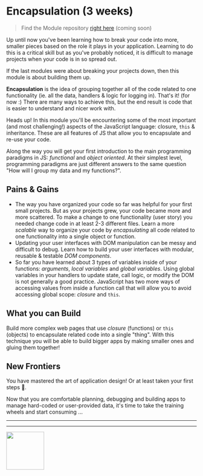 # Encapsulation (3 weeks)

> Find the Module repository [right here]() (coming soon)

Up until now you've been learning how to break your code into more, smaller pieces based on the role it plays in your application.  Learning to do this is a critical skill but as you've probably noticed, it is difficult to manage projects when your code is in so spread out.

If the last modules were about breaking your projects down, then this module is about building them up.

__Encapsulation__ is the idea of grouping together all of the code related to one functionality (ie. all the data, handlers & logic for logging in). That's it! (for now :)  There are many ways to achieve this, but the end result is code that is easier to understand and nicer work with.

Heads up!  In this module you'll be encountering some of the most important (and most challenging!) aspects of the JavaScript language: closure, `this` & inheritance.  These are all features of JS that allow you to encapsulate and re-use your code.

Along the way you will get your first introduction to the main programming paradigms in JS: _functional_ and _object oriented_.  At their simplest level, programming paradigms are just different answers to the same question "How will I group my data and my functions?".

## Pains & Gains

* The way you have organized your code so far was helpful for your first small projects.  But as your projects grew, your code became more and more scattered.  To make a change to one functionality (user story) you needed change code in at least 2-3 different files. Learn a more _scalable_ way to organize your code by _encapsulating_ all code related to one functionality into a single object or function.
* Updating your user interfaces with DOM manipulation can be messy and difficult to debug.  Learn how to build your user interfaces with modular, reusable & testable _DOM components_.
* So far you have learned about 3 types of variables inside of your functions: _arguments_, _local variables_ and _global variables_.  Using global variables in your handlers to update state, call logic, or modify the DOM is not generally a good practice.  JavaScript has two more ways of accessing values from inside a function call that will allow you to avoid accessing global scope: _closure_ and `this`.

## What you can Build

Build more complex web pages that use _closure_ (functions) or `this` (objects) to encapsulate related code into a single "thing".  With this technique you will be able to build bigger apps by making smaller ones and gluing them together!

## New Frontiers

You have mastered the art of application design!  Or at least taken your first steps :hatching_chick:.

Now that you are comfortable planning, debugging and building apps to manage hard-coded or user-provided data, it's time to take the training wheels and start consuming ...

<hr>
<hr>
<a href="https://hackyourfuture.be" target="_blank"><img
    src="https://user-images.githubusercontent.com/18554853/63941625-4c7c3d00-ca6c-11e9-9a76-8d5e3632fe70.jpg"
    width="100" height="100"></a>
